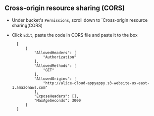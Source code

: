 ## Cross-origin resource sharing (CORS)

- Under bucket's `Permissions`, scroll down to `Cross-origin resource sharing(CORS)
- Click `Edit`, paste the code in CORS file and paste it to the box


        [
            {
                "AllowedHeaders": [
                    "Authorization"
                ],
                "AllowedMethods": [
                    "GET"
                ],
                "AllowedOrigins": [
                    "http://alice-cloud-appyappy.s3-website-us-east-1.amazonaws.com"
                ],
                "ExposeHeaders": [],
                "MaxAgeSeconds": 3000
            }
        ]

